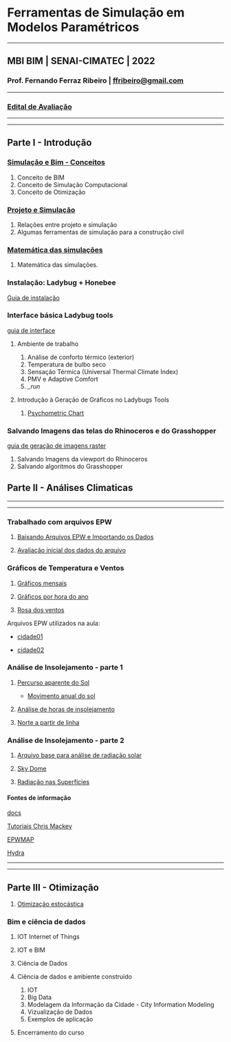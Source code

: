 # Ferramentas de Simulação em Modelos Paramétricos

_______

## MBI BIM | SENAI-CIMATEC | 2022

### Prof. Fernando Ferraz Ribeiro | ffribeiro@gmail.com

_______

### [Edital de Avaliação](./edital/edital_01.md)

_______
_______

## Parte I - Introdução


### [Simulação e Bim - Conceitos](./Conceitos/conceitos.md)

1. Conceito de BIM
1. Conceito de Simulação Computacional
1. Conceito de Otimização

### [Projeto e Simulação](./Conceitos/proj_simula.md)

1. Relações entre projeto e simulação
1. Algumas ferramentas de simulação para a construção civil 



### [Matemática das simulações](./Conceitos/math_sim.md)

1. Matemática das simulações.

### Instalação: Ladybug + Honebee

[Guia de instalação](./instala_130/instala.md)


### Interface básica Ladybug tools

[guia de interface](./interface_basica/interface_basica.md)

1. Ambiente de trabalho

    1. Análise de conforto térmico (exterior)
    1. Temperatura de bulbo seco
    1. Sensação Térmica (Universal Thermal Climate Index)
    1. PMV e Adaptive Comfort
    1. *_run*

1. Introdução à Geração de Gráficos no Ladybugs Tools
   
   1. [Psychometric Chart](./psychometric/psychart.md)
   

   
   
### Salvando Imagens das telas do Rhinoceros e do Grasshopper

[guia de geração de imagens raster](./print_view/print_de_viewport.md)
1. Salvando Imagens da viewport do Rhinoceros
1. Salvando algoritmos do Grasshopper

## Parte II - Análises Climaticas

_______
_______

### Trabalhado com arquivos EPW


1. [Baixando Arquivos EPW e Importando os Dados](./epw_arq/ladybug_epw.md)

1. [Avaliação inicial dos dados do arquivo](./epw_arq/epw_avaliando.md)


### Gráficos de Temperatura e Ventos

1. [Gráficos mensais](./m_chart/month_chart.md)

2. [Gráficos por hora do ano](./hourly/hourly_chart.md)

3. [Rosa dos ventos](./wind_rose/Rosa_dos_ventos.md)



Arquivos EPW utilizados na aula:

 - [cidade01](./epw_arq_exemplos/BRA_BA_Salvador.866780_INMET.zip)

 - [cidade02](epw_arq_exemplos/BRA_SC_Chapeco.838830_TMYx.zip)

### Análise de Insolejamento - parte 1

1. [Percurso aparente do Sol](./sunpath/Percurso_aparente_do_Sol.md)

    * [Movimento anual do sol](http://www.if.ufrgs.br/fis02001/aulas/aula_movsol.htm)

1. [Análise de horas de insolejamento](./sunpath/Analise_horas_de_sol.md)

1. [Norte a partir de linha](./norte/norte_linha.md)


### Análise de Insolejamento - parte 2

1. [Arquivo base para análise de radiação solar](./radiation/radiation.md)



1. [Sky Dome](./radiation/skydome.md)


1. [Radiação nas Superfícies](./radiation/rad_surf.md)

 

#### Fontes de informação

[docs](https://docs.ladybug.tools/ladybug-primer/#installation)

[Tutoriais Chris Mackey](https://www.youtube.com/playlist?list=PLruLh1AdY-Sho45_D4BV1HKcIz7oVmZ8v)

[EPWMAP](https://www.ladybug.tools/epwmap/)

[Hydra](https://hydrashare.github.io/hydra/)

_______
_______

## Parte III - Otimização

 1. [Otimização estocástica](./galapagos_lb/otimiza.md)

### Bim e ciência de dados


1. IOT Internet of Things

1. IOT e BIM

1. Ciência de Dados

1. Ciência de dados e ambiente construído

    1. IOT
    1. Big Data
    1. Modelagem da Informação da Cidade - City Information Modeling
    1. Vizualização de Dados
    1. Exemplos de aplicação

1. Encerramento do curso
